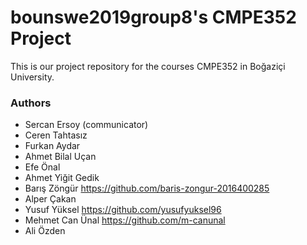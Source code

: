 # bounswe2019group8's CMPE352 Project

This is our project repository for the courses CMPE352 in Boğaziçi University. 

### Authors

* Sercan Ersoy (communicator)
* Ceren Tahtasız
* Furkan Aydar
* Ahmet Bilal Uçan
* Efe Önal
* Ahmet Yiğit Gedik
* Barış Zöngür https://github.com/baris-zongur-2016400285
* Alper Çakan
* Yusuf Yüksel   https://github.com/yusufyuksel96
* Mehmet Can Ünal https://github.com/m-canunal
* Ali Özden
